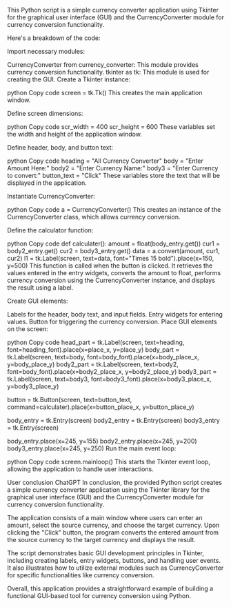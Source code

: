 This Python script is a simple currency converter application using Tkinter for the graphical user interface (GUI) and the CurrencyConverter module for currency conversion functionality.

Here's a breakdown of the code:

Import necessary modules:

CurrencyConverter from currency_converter: This module provides currency conversion functionality.
tkinter as tk: This module is used for creating the GUI.
Create a Tkinter instance:

python
Copy code
screen = tk.Tk()
This creates the main application window.

Define screen dimensions:

python
Copy code
scr_width = 400
scr_height = 600
These variables set the width and height of the application window.

Define header, body, and button text:

python
Copy code
heading = "All Currency Converter"
body = "Enter Amount Here:"
body2 = "Enter Currency Name:"
body3 = "Enter Currency to convert:"
button_text = "Click"
These variables store the text that will be displayed in the application.

Instantiate CurrencyConverter:

python
Copy code
a = CurrencyConverter()
This creates an instance of the CurrencyConverter class, which allows currency conversion.

Define the calculator function:

python
Copy code
def calculater():
    amount = float(body_entry.get())
    cur1 = body2_entry.get()
    cur2 = body3_entry.get()
    data = a.convert(amount, cur1, cur2)
    l1 = tk.Label(screen, text=data, font="Times 15 bold").place(x=150, y=500)
This function is called when the button is clicked. It retrieves the values entered in the entry widgets, converts the amount to float, performs currency conversion using the CurrencyConverter instance, and displays the result using a label.

Create GUI elements:

Labels for the header, body text, and input fields.
Entry widgets for entering values.
Button for triggering the currency conversion.
Place GUI elements on the screen:

python
Copy code
head_part = tk.Label(screen, text=heading, font=heading_font).place(x=place_x, y=place_y)
body_part = tk.Label(screen, text=body, font=body_font).place(x=body_place_x, y=body_place_y)
body2_part = tk.Label(screen, text=body2, font=body_font).place(x=body2_place_x, y=body2_place_y)
body3_part = tk.Label(screen, text=body3, font=body3_font).place(x=body3_place_x, y=body3_place_y)

button = tk.Button(screen, text=button_text, command=calculater).place(x=button_place_x, y=button_place_y)

body_entry = tk.Entry(screen)
body2_entry = tk.Entry(screen)
body3_entry = tk.Entry(screen)

body_entry.place(x=245, y=155)
body2_entry.place(x=245, y=200)
body3_entry.place(x=245, y=250)
Run the main event loop:

python
Copy code
screen.mainloop()
This starts the Tkinter event loop, allowing the application to handle user interactions.

User
conclusion
ChatGPT
In conclusion, the provided Python script creates a simple currency converter application using the Tkinter library for the graphical user interface (GUI) and the CurrencyConverter module for currency conversion functionality.

The application consists of a main window where users can enter an amount, select the source currency, and choose the target currency. Upon clicking the "Click" button, the program converts the entered amount from the source currency to the target currency and displays the result.

The script demonstrates basic GUI development principles in Tkinter, including creating labels, entry widgets, buttons, and handling user events. It also illustrates how to utilize external modules such as CurrencyConverter for specific functionalities like currency conversion.

Overall, this application provides a straightforward example of building a functional GUI-based tool for currency conversion using Python.
